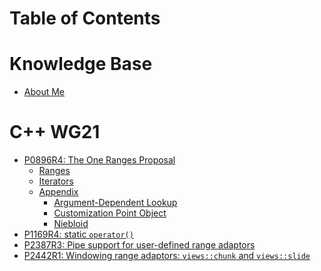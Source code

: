 # Table of Contents

# Knowledge Base

- [About Me](index.md)

# C++ WG21

- [P0896R4: The One Ranges Proposal](wg21/P0896R4/index.md)
  - [Ranges](wg21/P0896R4/ranges.md)
  - [Iterators]()
  - [Appendix]()
    - [Argument-Dependent Lookup](wg21/P0896R4/appendix/adl.md)
    - [Customization Point Object](wg21/P0896R4/appendix/cpo.md)
    - [Niebloid](wg21/P0896R4/appendix/niebloid.md)
- [P1169R4: static `operator()`](wg21/P1169R4.md)
- [P2387R3: Pipe support for user-defined range adaptors](wg21/P2387R3.md)
- [P2442R1: Windowing range adaptors: `views::chunk` and `views::slide`](wg21/P2442R1.md)
